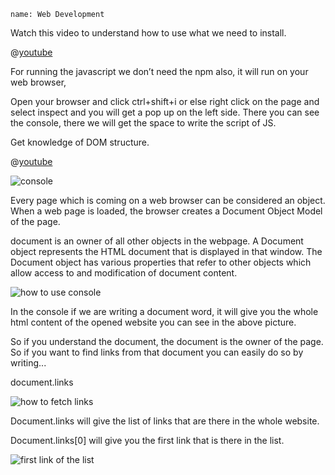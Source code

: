 ```ngMeta
name: Web Development
```

Watch this video to understand how to use what we need to install.

@[youtube](https://www.youtube.com/watch?v=cvvwkgp4HBg&list=PLu0W_9lII9ajyk081To1Cbt2eI5913SsL&index=1)

For running the javascript we don’t need the npm also, it will run on your web browser,

Open your browser and click ctrl+shift+i or else right click on the page and select inspect and you will get a pop up on the left side. There you can see the console, there we will get the space to write the script of JS.

Get knowledge of DOM structure.

@[youtube](https://www.youtube.com/watch?v=_GxpmQ54aqg)

![console](https://lh3.googleusercontent.com/UnTHT3ZkCXHNF4wf6eVdNYBObIUgIW0NztPs97kfJGyDZVzLAYZfrjHVjRrnh5RVLRof_us68RMlA77nZCG7txy-N4d9TMI2Bqb5YluA)


Every page which is coming on a web browser can be considered an object. When a web page is loaded, the browser creates a Document Object Model of the page.


document is an owner of all other objects in the webpage. A Document object represents the HTML document that is displayed in that window. The Document object has various properties that refer to other objects which allow access to and modification of document content.


![how to use console](https://lh3.googleusercontent.com/vdqF8LgE4EADAmCRCRftPqUdQaLER3m07uXQdSxcc7-dl1MT2s4lfxrLWbq12zd6MzGOvauK2XfuHbJVg2nfUT-6foWiKHZFBYNSESpR)


In the console if we are writing a document word, it will give you the whole html content of the opened website you can see in the above picture.

So if you understand the document, the document is the owner of the page. So if you want to find links from that document you can easily do so by writing...

document.links

![how to fetch links](https://lh6.googleusercontent.com/wgvG-vAxu4boVeAjYvL8FPtF8JvTrcrYKBPAU9zf9p-0UaYmm4QnGhDNf_02t8BbRmpafod5fojCPOzseOLHZuyrzZ3GudT7xykxL8Fn)

Document.links will give the list of links that are there in the whole website.

Document.links[0] will give you the first link that is there in the list.

![first link of the list](https://lh6.googleusercontent.com/pM7aK0aVMg7S2VYwLSq4BxhY7ZhFXvPzXcZedicTMG5NwZ0EzpbrY5a82Uh67yMCAXR0lb0E0dhVZi3gQyqW_tW8dyB7lJae2us94u83)

